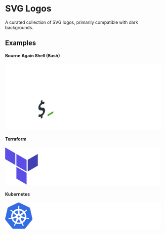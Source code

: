 # SVG Logos

A curated collection of SVG logos, primarily compatible with dark backgrounds.

## Examples

#### Bourne Again Shell (Bash)
![bash-light-logo.svg|150](https://raw.githubusercontent.com/goranvasic/svg-logos/main/svg/bash-light-logo.svg)

#### Terraform
![terraform-light-logo.svg|220](https://raw.githubusercontent.com/goranvasic/svg-logos/main/svg/terraform-light-logo.svg)

#### Kubernetes
![kubernetes-light-logo.svg|250](https://raw.githubusercontent.com/goranvasic/svg-logos/main/svg/kubernetes-light-logo.svg)
